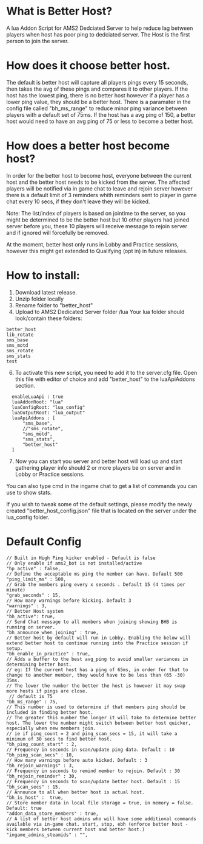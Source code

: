 # What is Better Host?

A lua Addon Script for AMS2 Dedciated Server to help reduce lag between players when host has poor ping to dedciated server. The Host is the first person to join the server.

# How does it choose better host.

  The default is better host will capture all players pings every 15 seconds, then takes the avg of these pings and compares it to other players. 
  If the host has the lowest ping, there is no better host however if a player has a lower ping value, they should be a better host. 
  There is a paramater in the config file called "bh_ms_range" to reduce minor ping variance between players with a default set of 75ms. 
  If the host has a avg ping of 150, a better host would need to have an avg ping of 75 or less to become a better host.

# How does a better host become host?

  In order for the better host to become host, everyone between the current host and the better host needs to be kicked from the server. The affected players will be notified via in game chat to leave and rejoin server however there is a default limit of 3 reminders whith reminders sent to player in game chat every 10 secs, if they don't leave they will be kicked.
  
  
Note: The list/index of players is based on jointime to the server, so you might be determined to be the better host but 10 other players had joined server before you, these 10 players will receive message to rejoin server and if ignored will forcefully be removed.


At the moment, better host only runs in Lobby and Practice sessions, however this might get extended to Qualifying (opt in) in future releases.


# How to install:

1. Download latest release.
2. Unzip folder locally
3. Rename folder to "better_host"
4. Upload to AMS2 Dedicated Server folder /lua
  Your lua folder should look/contain these folders:
 ``` 
 better_host
 lib_rotate
 sms_base
 sms_motd
 sms_rotate
 sms_stats
 test
 
``` 

6. To activate this new script, you need to add it to the server.cfg file. Open this file with editor of choice and add "better_host" to the luaApiAddons section.

```
  enableLuaApi : true  
  luaAddonRoot: "lua"
  luaConfigRoot: "lua_config"
  luaOutputRoot: "lua_output"
  luaApiAddons : [  
      "sms_base",
      //"sms_rotate",
      "sms_motd",
      "sms_stats",
      "better_host"
  ]
```
7. Now you can start you server and better host will load up and start gathering player info should 2 or more players be on server and in Lobby or Practice sessions.

You can also type cmd in the ingame chat to get a list of commands you can use to show stats.

If you wish to tweak some of the default settings, please modify the newly created "better_host_config.json" file that is located on the server under the lua_config folder.

# Default Config

```
// Built in High Ping kicker enabled - Default is false
// Only enable if ams2_bot is not installed/active
"hp_active" : false,
// Define the acceptable ms ping the member can have. Default 500
"ping_limit_ms" : 500,
// Grab the members ping every x seconds . Default 15 (4 times per minute)
"grab_seconds" : 15,
// How many warnings before kicking. Default 3
"warnings" : 3,
// Better Host system
"bh_active": true,
// Send Chat message to all members when joining showing BHB is running on server.
"bh_announce_when_joining" : true,
// Better host by default will run in Lobby. Enabling the below will extend better host to continue running into the Practice session if setup.
"bh_enable_in_practice" : true,
// Adds a buffer to the best avg_ping to avoid smaller variances in determining better host.
// eg: If the current host has a ping of 65ms, in order for that to change to another member, they would have to be less than (65 -30) 35ms.
// The lower the number the better the host is however it may swap more hosts if pings are close.
 // default is 75
"bh_ms_range" : 75,
// This number is used to determine if that members ping should be included in finding better host.
// The greater this number the longer it will take to determine better host. The lower the number might switch between better host quicker, especially when new members join.
// ie if ping_count = 2 and ping_scan_secs = 15, it will take a minimum of 30 secs to find better host.
"bh_ping_count_start" : 2,
// Frequency in seconds in scan/update ping data. Default : 10
"bh_ping_scan_secs" : 10, 
// How many warnings before auto kicked. Default : 3
"bh_rejoin_warnings" : 3,
// Frequency in seconds to remind member to rejoin. Default : 30
"bh_rejoin_reminder" : 30,
// Frequency in seconds to scan/update better host. Default : 15
"bh_scan_secs" : 15,
// Announce to all when better host is actual host.
"bh_is_host" :  true,
// Store member data in local file storage = true, in memory = false. Default: true
"addon_data_store_members" : true,
// A list of better host admins who will have some additional commands available via in-game chat. start, stop, ebh (enforce better host - kick members between current host and better host.)
"ingame_admins_steamids" : "",

```
